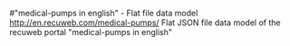 #"medical-pumps in english" - Flat file data model
http://en.recuweb.com/medical-pumps/
Flat JSON file data model of the recuweb portal "medical-pumps in english"
